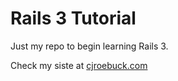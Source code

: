 # Rails 3 Tutorial

Just my repo to begin learning Rails 3.

Check my siste at [cjroebuck.com](www.cjroebuck.com)